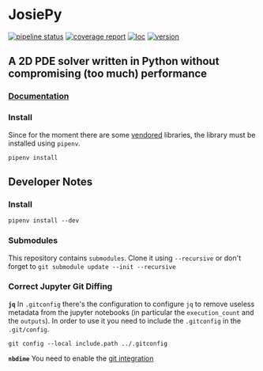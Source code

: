 # JosiePy
[![pipeline status](https://gitlab.com/rubendibattista/josiepy/badges/master/pipeline.svg)](https://gitlab.labos.polytechnique.fr/rubendibattista/josiepy/commits/master)
[![coverage report](https://gitlab.com/rubendibattista/josiepy/-/jobs/artifacts/master/raw/coverage.svg?job=badges)](https://gitlab.com/rubendibattista/josiepy/pipelines)
[![loc](https://gitlab.com/rubendibattista/josiepy/-/jobs/artifacts/master/raw/loc.svg?job=badges)](https://gitlab.com/rubendibattista/josiepy/master)
[![version](https://gitlab.com/rubendibattista/josiepy/-/jobs/artifacts/master/raw/version.svg?job=badges)](https://gitlab.com/rubendibattista/josiepy/-/releases)

## A 2D PDE solver written in Python without compromising (too much) performance

### [Documentation](https://josiepy.rdb.is)

### Install 
Since for the moment there are some [vendored](vendor) libraries, the library
must be installed using `pipenv`. 

```
pipenv install
```

## Developer Notes
### Install

```
pipenv install --dev
```
### Submodules
This repository contains `submodules`. Clone it using `--recursive`  or don't
forget to `git submodule update --init --recursive`

### Correct Jupyter Git Diffing

**`jq`**
In `.gitconfig` there's the configuration to configure
`jq` to remove useless metadata from the jupyter notebooks (in
particular the `execution_count` and the `outputs`). In order to use it
you need to include the `.gitconfig` in the `.git/config`.

    git config --local include.path ../.gitconfig

**`nbdime`** 
You need to enable the [git integration](https://nbdime.readthedocs.io/en/latest/#git-integration-quickstart)

